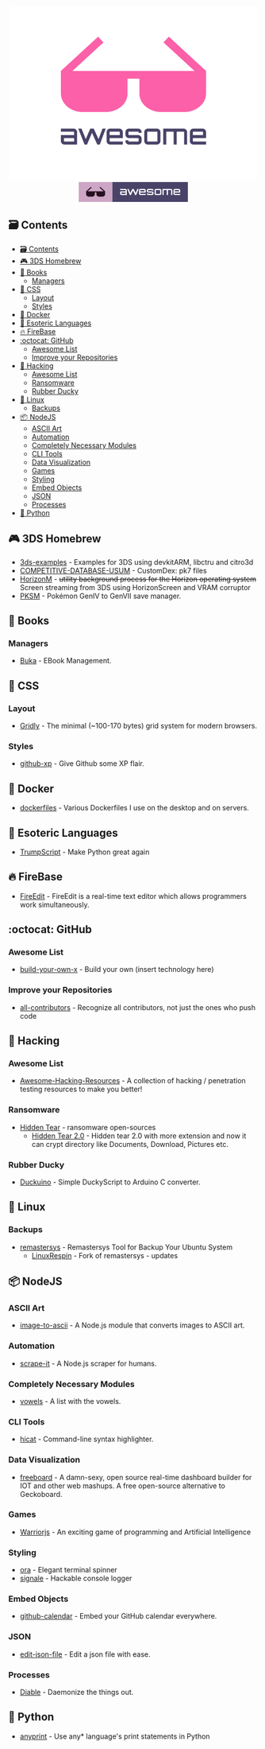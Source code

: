 <div align="center">
	<div>
		<img width="500" src=".readme/logo.png" alt="Awesome">
	</div>
	<a href="https://github.com/topics/awesome">
		<img src=".readme/badge-flat.svg" alt="Awesome">
	</a>
  <br>
</div>

## :card_file_box: Contents

- [:card_file_box: Contents](#cardfilebox-contents)
- [:video_game: 3DS Homebrew](#videogame-3ds-homebrew)
- [:book: Books](#book-books)
  - [Managers](#managers)
- [:lipstick: CSS](#lipstick-css)
  - [Layout](#layout)
  - [Styles](#styles)
- [:whale: Docker](#whale-docker)
- [:poodle: Esoteric Languages](#poodle-esoteric-languages)
- [:fire: FireBase](#fire-firebase)
- [:octocat: GitHub](#octocat-github)
  - [Awesome List](#awesome-list)
  - [Improve your Repositories](#improve-your-repositories)
- [:tophat: Hacking](#tophat-hacking)
  - [Awesome List](#awesome-list)
  - [Ransomware](#ransomware)
  - [Rubber Ducky](#rubber-ducky)
- [:penguin: Linux](#penguin-linux)
  - [Backups](#backups)
- [:package: NodeJS](#package-nodejs)
  - [ASCII Art](#ascii-art)
  - [Automation](#automation)
  - [Completely Necessary Modules](#completely-necessary-modules)
  - [CLI Tools](#cli-tools)
  - [Data Visualization](#data-visualization)
  - [Games](#games)
  - [Styling](#styling)
  - [Embed Objects](#embed-objects)
  - [JSON](#json)
  - [Processes](#processes)
- [:snake: Python](#snake-python)

## :video_game: 3DS Homebrew

- [3ds-examples](https://github.com/devkitPro/3ds-examples) - Examples for 3DS using devkitARM, libctru and citro3d
- [COMPETITIVE-DATABASE-USUM](https://github.com/Retrosol/COMPETITIVE-DATABASE-USUM) - CustomDex: pk7 files
- [HorizonM](https://github.com/FateForWindows/HorizonM) - ~~utility background process for the Horizon operating system~~ Screen streaming from 3DS using HorizonScreen and VRAM corruptor
- [PKSM](https://github.com/BernardoGiordano/PKSM) - Pokémon GenIV to GenVII save manager.

## :book: Books

### Managers

- [Buka](https://github.com/oguzhaninan/Buka) - EBook Management.

## :lipstick: CSS

### Layout

- [Gridly](https://github.com/IonicaBizau/gridly) - The minimal (~100-170 bytes) grid system for modern browsers.

### Styles

- [github-xp](https://github.com/martenbjork/github-xp) - Give Github some XP flair.

## :whale: Docker

- [dockerfiles](https://github.com/jessfraz/dockerfiles) - Various Dockerfiles I use on the desktop and on servers.

## :poodle: Esoteric Languages

- [TrumpScript](https://github.com/samshadwell/TrumpScript) - Make Python great again

## :fire: FireBase

- [FireEdit](https://github.com/coltaemanuela/FireEdit) - FireEdit is a real-time text editor which allows programmers work simultaneously.

## :octocat: GitHub

### Awesome List

- [build-your-own-x](https://github.com/danistefanovic/build-your-own-x) - Build your own (insert technology here)

### Improve your Repositories

- [all-contributors](https://github.com/kentcdodds/all-contributors) - Recognize all contributors, not just the ones who push code

## :tophat: Hacking

### Awesome List

- [Awesome-Hacking-Resources](https://github.com/vitalysim/Awesome-Hacking-Resources) -  A collection of hacking / penetration testing resources to make you better!

### Ransomware

- [Hidden Tear](https://github.com/goliate/hidden-tear) - ransomware open-sources
  - [Hidden Tear 2.0](https://github.com/MarcAngio/Hidden-tear-2.0) - Hidden tear 2.0 with more extension and now it can crypt directory like Documents, Download, Pictures etc.

### Rubber Ducky

- [Duckuino](https://github.com/Nurrl/Duckuino) - Simple DuckyScript to Arduino C converter.

## :penguin: Linux

### Backups

- [remastersys](https://github.com/mutse/remastersys) - 
Remastersys Tool for Backup Your Ubuntu System
  - [LinuxRespin](https://github.com/trinajstica/LinuxRespin) - 
Fork of remastersys - updates

## :package: NodeJS

### ASCII Art

- [image-to-ascii](https://github.com/IonicaBizau/image-to-ascii) - A Node.js module that converts images to ASCII art.

### Automation

- [scrape-it](https://github.com/IonicaBizau/scrape-it) - A Node.js scraper for humans.

### Completely Necessary Modules

- [vowels](https://github.com/IonicaBizau/vowels) - A list with the vowels.

### CLI Tools

- [hicat](https://github.com/rstacruz/hicat) - Command-line syntax highlighter.

### Data Visualization

-  [freeboard](https://github.com/Freeboard/freeboard) -  A damn-sexy, open source real-time dashboard builder for IOT and other web mashups. A free open-source alternative to Geckoboard.

### Games

- [Warriorjs](https://github.com/olistic/warriorjs) - An exciting game of programming and Artificial Intelligence

### Styling

- [ora](https://github.com/sindresorhus/ora) - Elegant terminal spinner
- [signale](https://github.com/klauscfhq/signale) - Hackable console logger

### Embed Objects

- [github-calendar](https://github.com/IonicaBizau/github-calendar) - Embed your GitHub calendar everywhere.

### JSON

- [edit-json-file](https://github.com/IonicaBizau/edit-json-file) - Edit a json file with ease.

### Processes

- [Diable](https://github.com/IonicaBizau/diable) - Daemonize the things out.

## :snake: Python

- [anyprint](https://github.com/kragniz/anyprint) - Use any* language's print statements in Python